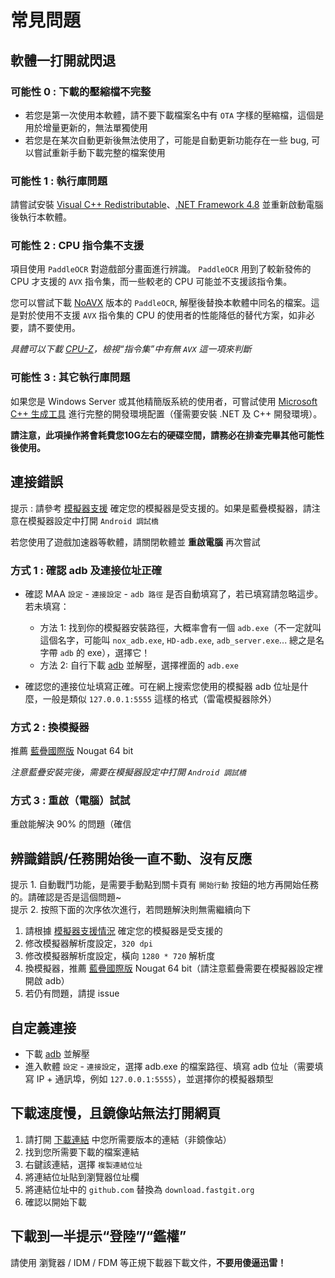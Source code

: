 # 常見問題

## 軟體一打開就閃退

### 可能性 0 : 下載的壓縮檔不完整

- 若您是第一次使用本軟體，請不要下載檔案名中有 `OTA` 字樣的壓縮檔，這個是用於增量更新的，無法單獨使用
- 若您是在某次自動更新後無法使用了，可能是自動更新功能存在一些 bug, 可以嘗試重新手動下載完整的檔案使用

### 可能性 1 : 執行庫問題

請嘗試安裝 [Visual C++ Redistributable](https://docs.microsoft.com/zh-CN/cpp/windows/latest-supported-vc-redist?view=msvc-160#visual-studio-2015-2017-2019-and-2022)、[.NET Framework 4.8](https://dotnet.microsoft.com/download/dotnet-framework/net48) 並重新啟動電腦後執行本軟體。

### 可能性 2 : CPU 指令集不支援

項目使用 `PaddleOCR` 對遊戲部分畫面進行辨識。 `PaddleOCR` 用到了較新發佈的 CPU 才支援的 `AVX` 指令集，而一些較老的 CPU 可能並不支援該指令集。

您可以嘗試下載 [NoAVX](../3rdparty/ppocr_noavx.zip) 版本的 `PaddleOCR`, 解壓後替換本軟體中同名的檔案。這是對於使用不支援 `AVX` 指令集的 CPU 的使用者的性能降低的替代方案，如非必要，請不要使用。

_具體可以下載 [CPU-Z](https://www.cpuid.com/softwares/cpu-z.html)，檢視“指令集”中有無 `AVX` 這一項來判斷_

### 可能性 3 : 其它執行庫問題

如果您是 Windows Server 或其他精簡版系統的使用者，可嘗試使用 [Microsoft C++ 生成工具](https://visualstudio.microsoft.com/zh-hans/visual-cpp-build-tools/) 進行完整的開發環境配置（僅需要安裝 .NET 及 C++ 開發環境）。

**請注意，此項操作將會耗費您10G左右的硬碟空間，請務必在排查完畢其他可能性後使用。**

## 連接錯誤

提示 : 請參考 [模擬器支援](1.3-模擬器支援.md) 確定您的模擬器是受支援的。如果是藍疊模擬器，請注意在模擬器設定中打開 `Android 調試橋`  

若您使用了遊戲加速器等軟體，請關閉軟體並 **重啟電腦** 再次嘗試

### 方式 1 : 確認 adb 及連接位址正確

- 確認 MAA `設定` - `連接設定` - `adb 路徑` 是否自動填寫了，若已填寫請忽略這步。若未填寫：
  - 方法 1: 找到你的模擬器安裝路徑，大概率會有一個 `adb.exe`（不一定就叫這個名字，可能叫 `nox_adb.exe`, `HD-adb.exe`, `adb_server.exe`... 總之是名字帶 `adb` 的 exe），選擇它！
  - 方法 2: 自行下載 [adb](https://dl.google.com/android/repository/platform-tools-latest-windows.zip) 並解壓，選擇裡面的 `adb.exe`

- 確認您的連接位址填寫正確。可在網上搜索您使用的模擬器 adb 位址是什麼，一般是類似 `127.0.0.1:5555` 這樣的格式（雷電模擬器除外）

### 方式 2 : 換模擬器

推薦 [藍疊國際版](https://www.bluestacks.com/download.html) Nougat 64 bit  

_注意藍疊安裝完後，需要在模擬器設定中打開 `Android 調試橋`_

### 方式 3 : 重啟（電腦）試試

重啟能解決 90% 的問題（確信

## 辨識錯誤/任務開始後一直不動、沒有反應

提示 1. 自動戰鬥功能，是需要手動點到關卡頁有 `開始行動` 按鈕的地方再開始任務的。請確認是否是這個問題~  
提示 2. 按照下面的次序依次進行，若問題解決則無需繼續向下

1. 請根據 [模擬器支援情況](1.3-模擬器支援.md) 確定您的模擬器是受支援的
2. 修改模擬器解析度設定，`320 dpi`
3. 修改模擬器解析度設定，橫向 `1280 * 720` 解析度
4. 換模擬器，推薦 [藍疊國際版](https://www.bluestacks.com/download.html) Nougat 64 bit（請注意藍疊需要在模擬器設定裡開啟 adb）
5. 若仍有問題，請提 issue

## 自定義連接

- 下載 [adb](https://dl.google.com/android/repository/platform-tools-latest-windows.zip) 並解壓
- 進入軟體 `設定` - `連接設定`，選擇 adb.exe 的檔案路徑、填寫 adb 位址（需要填寫 IP + 通訊埠，例如 `127.0.0.1:5555`），並選擇你的模擬器類型

## 下載速度慢，且鏡像站無法打開網頁

1. 請打開 [下載連結](../../README.md#下載連結) 中您所需要版本的連結（非鏡像站）
2. 找到您所需要下載的檔案連結
3. 右鍵該連結，選擇 `複製連結位址`
4. 將連結位址貼到瀏覽器位址欄
5. 將連結位址中的 `github.com` 替換為 `download.fastgit.org`
6. 確認以開始下載

## 下載到一半提示“登陸”/“鑑權”

請使用 瀏覽器 / IDM / FDM 等正規下載器下載文件，**不要用傻逼迅雷！**
